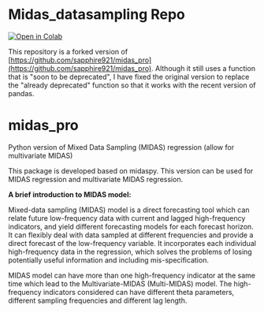 
# Midas_datasampling Repo

[![Open in Colab](https://colab.research.google.com/assets/colab-badge.svg)](https://colab.research.google.com/github/lemkova/midas_datasampling/blob/master/Use_Monthly_IP_and_LEI_to_Predict_Quarterly_GDP.ipynb)

This repository is a forked version of [https://github.com/sapphire921/midas_pro](https://github.com/sapphire921/midas_pro). Although it still uses a function that is "soon to be deprecated", I have fixed the original version to replace the "already deprecated" function so that it works with the recent version of pandas.

# midas_pro
Python version of Mixed Data Sampling (MIDAS) regression (allow for multivariate MIDAS)

This package is developed based on midaspy. This version can be used for MIDAS regression and multivariate MIDAS regression.

**A brief introduction to MIDAS model:**

Mixed-data sampling (MIDAS) model is a direct forecasting tool which can relate future low-frequency data with current and lagged high-frequency indicators, and yield different forecasting models for each forecast horizon. It can flexibly deal with data sampled at different frequencies and provide a direct forecast of the low-frequency variable. It incorporates each individual high-frequency data in the regression, which solves the problems of losing potentially useful information and including mis-specification.

MIDAS model can have more than one high-frequency indicator at the same time which lead to the Multivariate-MIDAS (Multi-MIDAS) model. The high-frequency indicators considered can have different theta parameters, different sampling frequencies and different lag length.
